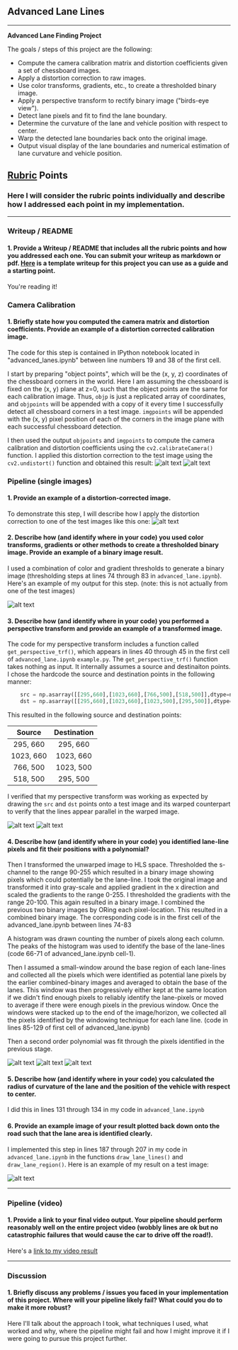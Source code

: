 ## Advanced Lane Lines

---

**Advanced Lane Finding Project**

The goals / steps of this project are the following:

* Compute the camera calibration matrix and distortion coefficients given a set of chessboard images.
* Apply a distortion correction to raw images.
* Use color transforms, gradients, etc., to create a thresholded binary image.
* Apply a perspective transform to rectify binary image ("birds-eye view").
* Detect lane pixels and fit to find the lane boundary.
* Determine the curvature of the lane and vehicle position with respect to center.
* Warp the detected lane boundaries back onto the original image.
* Output visual display of the lane boundaries and numerical estimation of lane curvature and vehicle position.

[//]: # (Image References)

[image1]: ./camera_cal/calibration1.jpg "distorted chessboard used for calibration"
[image2]: ./myoutput/undistorted_chessboard.jpg "Undistorted chessboard"
[image3]: ./test_images/test1.jpg "lane test image"
[image4]: ./myoutput/undistorted_lane_test.jpg "undistorted lane test image"
[image5]: ./myoutput/unwarped_undistorted_lane_test.jpg "unwarped undistorted lane test image"
[image6]: ./myoutput/binary_image.jpg "binary image showing potential lane pixels"
[image7]: ./myoutput/color_image_with_fitted_line.jpg "colored image showing the fitted lane lines"
[image8]: ./myoutput/lane_region_marked.jpg "final image showing the lane region marked"
[video1]: ./myoutput/project_video_with_lane_region.mp4 "video with the lane region marked"
[image9]: ./myoutput/unwarped_undistorted_straight_lane.jpg "unwarped undistorted straight lane image"

## [Rubric](https://review.udacity.com/#!/rubrics/571/view) Points

### Here I will consider the rubric points individually and describe how I addressed each point in my implementation.  

---

### Writeup / README

#### 1. Provide a Writeup / README that includes all the rubric points and how you addressed each one.  You can submit your writeup as markdown or pdf.  [Here](https://github.com/udacity/CarND-Advanced-Lane-Lines/blob/master/writeup_template.md) is a template writeup for this project you can use as a guide and a starting point.  

You're reading it!

### Camera Calibration

#### 1. Briefly state how you computed the camera matrix and distortion coefficients. Provide an example of a distortion corrected calibration image.

The code for this step is contained in IPython notebook located in "advanced_lanes.ipynb" between line numbers 19 and 38 of the first cell.

I start by preparing "object points", which will be the (x, y, z) coordinates of the chessboard corners in the world. Here I am assuming the chessboard is fixed on the (x, y) plane at z=0, such that the object points are the same for each calibration image.  Thus, `objp` is just a replicated array of coordinates, and `objpoints` will be appended with a copy of it every time I successfully detect all chessboard corners in a test image.  `imgpoints` will be appended with the (x, y) pixel position of each of the corners in the image plane with each successful chessboard detection.  

I then used the output `objpoints` and `imgpoints` to compute the camera calibration and distortion coefficients using the `cv2.calibrateCamera()` function.  I applied this distortion correction to the test image using the `cv2.undistort()` function and obtained this result: 
![alt text][image1]
![alt text][image2]

### Pipeline (single images)

#### 1. Provide an example of a distortion-corrected image.

To demonstrate this step, I will describe how I apply the distortion correction to one of the test images like this one:
![alt text][image3]

#### 2. Describe how (and identify where in your code) you used color transforms, gradients or other methods to create a thresholded binary image.  Provide an example of a binary image result.

I used a combination of color and gradient thresholds to generate a binary image (thresholding steps at lines 74 through 83 in `advanced_lane.ipynb`).  Here's an example of my output for this step.  (note: this is not actually from one of the test images)

![alt text][image4]


#### 3. Describe how (and identify where in your code) you performed a perspective transform and provide an example of a transformed image.

The code for my perspective transform includes a function called `get_perspective_trf()`, which appears in lines 40 through 45 in the first cell of `advanced_lane.ipynb` `example.py`.  The `get_perspective_trf()` function takes nothing as input. It internally assumes a source and destinaiton points.  I chose the hardcode the source and destination points in the following manner:

```python
    src = np.asarray([[295,660],[1023,660],[766,500],[518,500]],dtype=np.float32)
    dst = np.asarray([[295,660],[1023,660],[1023,500],[295,500]],dtype=np.float32)
```

This resulted in the following source and destination points:

| Source        | Destination   | 
|:-------------:|:-------------:| 
| 295, 660      | 295, 660        | 
| 1023, 660      | 1023, 660      |
| 766, 500     | 1023, 500      |
| 518, 500      | 295, 500        |

I verified that my perspective transform was working as expected by drawing the `src` and `dst` points onto a test image and its warped counterpart to verify that the lines appear parallel in the warped image.

![alt text][image9]
![alt text][image5]
#### 4. Describe how (and identify where in your code) you identified lane-line pixels and fit their positions with a polynomial?

Then I transformed the unwarped image to HLS space. Thresholded the s-channel to the range 90-255 which resulted in a binary image showing pixels which could potentially be the lane-line. I took the original image and transformed it into gray-scale and applied gradient in the x direction and scaled the gradients to the range 0-255. I thresholded the gradients with the range 20-100. This again resulted in a binary image. I combined the previous two binary images by ORing each pixel-location. This resulted in a combined binary image. The corresponding code is in the first cell of the advanced_lane.ipynb between lines 74-83

A histogram was drawn counting the number of pixels along each column. The peaks of the histogram was used to identify the base of the lane-lines (code 66-71 of advanced_lane.ipynb cell-1). 

Then I assumed a small-window around the base region of each lane-lines and collected all the pixels which were identified as potential lane pixels by the earlier combined-binary images and averaged to obtain the base of the lanes. This window was then progressively either kept at the same location if we didn't find enough pixels to reliably identify the lane-pixels or moved to average if there were enough pixels in the previous window. Once the windows were stacked up to the end of the image/horizon, we collected all the pixels identified by the windowing technique for each lane line. (code in lines 85-129 of first cell of advanced_lane.ipynb)

 Then a second order polynomial was fit through the pixels identified in the previous stage.

![alt text][image6]
![alt text][image7]
![alt text][image8]

#### 5. Describe how (and identify where in your code) you calculated the radius of curvature of the lane and the position of the vehicle with respect to center.

I did this in lines 131 through 134 in my code in `advanced_lane.ipynb`

#### 6. Provide an example image of your result plotted back down onto the road such that the lane area is identified clearly.

I implemented this step in lines 187 through 207 in my code in `advanced_lane.ipynb` in the functions `draw_lane_lines()` and `draw_lane_region()`.  Here is an example of my result on a test image:

![alt text][image8]

---

### Pipeline (video)

#### 1. Provide a link to your final video output.  Your pipeline should perform reasonably well on the entire project video (wobbly lines are ok but no catastrophic failures that would cause the car to drive off the road!).

Here's a [link to my video result](./project_video_with_lane_region.mp4)

---

### Discussion

#### 1. Briefly discuss any problems / issues you faced in your implementation of this project.  Where will your pipeline likely fail?  What could you do to make it more robust?

Here I'll talk about the approach I took, what techniques I used, what worked and why, where the pipeline might fail and how I might improve it if I were going to pursue this project further.  

